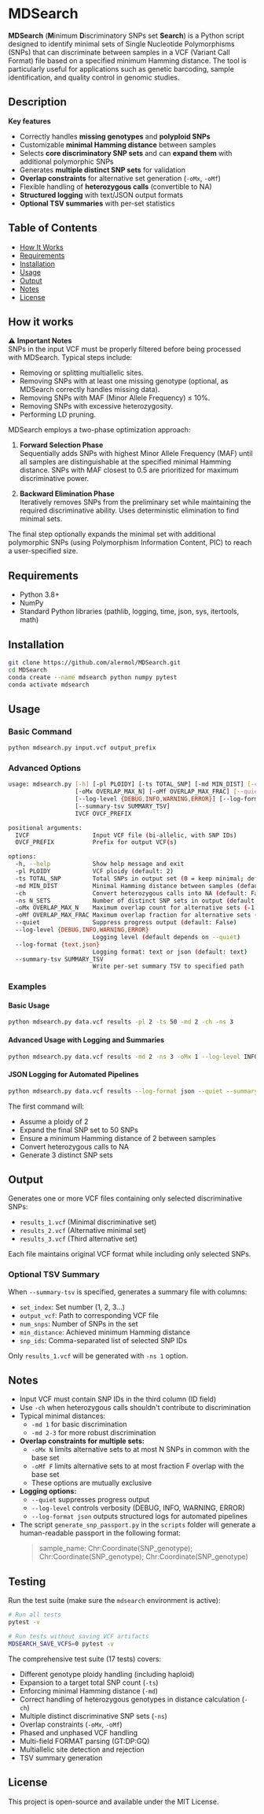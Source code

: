 # **MDSearch**

**MDSearch** (**M**inimum **D**iscriminatory SNPs set **Search**) is a Python script designed to identify minimal sets of Single Nucleotide Polymorphisms (SNPs) that can discriminate between samples in a VCF (Variant Call Format) file based on a specified minimum Hamming distance. The tool is particularly useful for applications such as genetic barcoding, sample identification, and quality control in genomic studies.

## Description
**Key features**
* Correctly handles **missing genotypes** and **polyploid SNPs**
* Customizable **minimal Hamming distance** between samples
* Selects **core discriminatory SNP sets** and can **expand them** with additional polymorphic SNPs
* Generates **multiple distinct SNP sets** for validation
* **Overlap constraints** for alternative set generation (`-oMx`, `-oMf`)
* Flexible handling of **heterozygous calls** (convertible to NA)
* **Structured logging** with text/JSON output formats
* **Optional TSV summaries** with per-set statistics


## Table of Contents
- [How It Works](#how-it-works)
- [Requirements](#requirements)
- [Installation](#installation)
- [Usage](#usage)
- [Output](#output)
- [Notes](#notes)
- [License](#license)


## How it works

⚠️ **Important Notes**    
SNPs in the input VCF must be properly filtered before being processed with MDSearch. Typical steps include:
- Removing or splitting multiallelic sites.
- Removing SNPs with at least one missing genotype (optional, as MDSearch correctly handles missing data).
- Removing SNPs with MAF (Minor Allele Frequency) ≤ 10%.
- Removing SNPs with excessive heterozygosity.
- Performing LD pruning.

MDSearch employs a two-phase optimization approach:

1. **Forward Selection Phase**  
   Sequentially adds SNPs with highest Minor Allele Frequency (MAF) until all samples are distinguishable at the specified minimal Hamming distance. SNPs with MAF closest to 0.5 are prioritized for maximum discriminative power.

2. **Backward Elimination Phase**  
   Iteratively removes SNPs from the preliminary set while maintaining the required discriminative ability. Uses deterministic elimination to find minimal sets.

The final step optionally expands the minimal set with additional polymorphic SNPs (using Polymorphism Information Content, PIC) to reach a user-specified size.


## Requirements
- Python 3.8+
- NumPy
- Standard Python libraries (pathlib, logging, time, json, sys, itertools, math)


## Installation
```bash
git clone https://github.com/alermol/MDSearch.git
cd MDSearch
conda create --name mdsearch python numpy pytest
conda activate mdsearch
```

## Usage
### Basic Command
```bash
python mdsearch.py input.vcf output_prefix
```

### Advanced Options
```bash
usage: mdsearch.py [-h] [-pl PLOIDY] [-ts TOTAL_SNP] [-md MIN_DIST] [-ch] [-ns N_SETS]
                   [-oMx OVERLAP_MAX_N] [-oMf OVERLAP_MAX_FRAC] [--quiet]
                   [--log-level {DEBUG,INFO,WARNING,ERROR}] [--log-format {text,json}]
                   [--summary-tsv SUMMARY_TSV]
                   IVCF OVCF_PREFIX

positional arguments:
  IVCF                  Input VCF file (bi-allelic, with SNP IDs)
  OVCF_PREFIX           Prefix for output VCF(s)

options:
  -h, --help            Show help message and exit
  -pl PLOIDY            VCF ploidy (default: 2)
  -ts TOTAL_SNP         Total SNPs in output set (0 = keep minimal; default: 0)
  -md MIN_DIST          Minimal Hamming distance between samples (default: 1)
  -ch                   Convert heterozygous calls into NA (default: False)
  -ns N_SETS            Number of distinct SNP sets in output (default: 1)
  -oMx OVERLAP_MAX_N    Maximum overlap count for alternative sets (-1 = unlimited)
  -oMf OVERLAP_MAX_FRAC Maximum overlap fraction for alternative sets (-1 = unlimited)
  --quiet               Suppress progress output (default: False)
  --log-level {DEBUG,INFO,WARNING,ERROR}
                        Logging level (default depends on --quiet)
  --log-format {text,json}
                        Logging format: text or json (default: text)
  --summary-tsv SUMMARY_TSV
                        Write per-set summary TSV to specified path
```

### Examples

#### Basic Usage
```bash
python mdsearch.py data.vcf results -pl 2 -ts 50 -md 2 -ch -ns 3
```

#### Advanced Usage with Logging and Summaries
```bash
python mdsearch.py data.vcf results -md 2 -ns 3 -oMx 1 --log-level INFO --summary-tsv results_summary.tsv
```

#### JSON Logging for Automated Pipelines
```bash
python mdsearch.py data.vcf results --log-format json --quiet --summary-tsv results.tsv
```

The first command will:
- Assume a ploidy of 2
- Expand the final SNP set to 50 SNPs
- Ensure a minimum Hamming distance of 2 between samples
- Convert heterozygous calls to NA
- Generate 3 distinct SNP sets

## Output
Generates one or more VCF files containing only selected discriminative SNPs:
- `results_1.vcf` (Minimal discriminative set)
- `results_2.vcf` (Alternative minimal set)
- `results_3.vcf` (Third alternative set)

Each file maintains original VCF format while including only selected SNPs.

### Optional TSV Summary
When `--summary-tsv` is specified, generates a summary file with columns:
- `set_index`: Set number (1, 2, 3...)
- `output_vcf`: Path to corresponding VCF file
- `num_snps`: Number of SNPs in the set
- `min_distance`: Achieved minimum Hamming distance
- `snp_ids`: Comma-separated list of selected SNP IDs

Only `results_1.vcf` will be generated with `-ns 1` option.

## Notes
- Input VCF must contain SNP IDs in the third column (ID field)
- Use `-ch` when heterozygous calls shouldn't contribute to discrimination
- Typical minimal distances:
  - `-md 1` for basic discrimination
  - `-md 2-3` for more robust discrimination
- **Overlap constraints for multiple sets:**
  - `-oMx N` limits alternative sets to at most N SNPs in common with the base set
  - `-oMf F` limits alternative sets to at most fraction F overlap with the base set
  - These options are mutually exclusive
- **Logging options:**
  - `--quiet` suppresses progress output
  - `--log-level` controls verbosity (DEBUG, INFO, WARNING, ERROR)
  - `--log-format json` outputs structured logs for automated pipelines
- The script `generate_snp_passport.py` in the `scripts` folder will generate a human-readable passport in the following format:
  > sample_name: Chr:Coordinate(SNP_genotype); Chr:Coordinate(SNP_genotype); Chr:Coordinate(SNP_genotype)

## Testing
Run the test suite (make sure the `mdsearch` environment is active):
```bash
# Run all tests
pytest -v

# Run tests without saving VCF artifacts  
MDSEARCH_SAVE_VCFS=0 pytest -v
```

The comprehensive test suite (17 tests) covers:
- Different genotype ploidy handling (including haploid)
- Expansion to a target total SNP count (`-ts`)
- Enforcing minimal Hamming distance (`-md`)
- Correct handling of heterozygous genotypes in distance calculation (`-ch`)
- Multiple distinct discriminative SNP sets (`-ns`)
- Overlap constraints (`-oMx`, `-oMf`)
- Phased and unphased VCF handling
- Multi-field FORMAT parsing (GT:DP:GQ)
- Multiallelic site detection and rejection
- TSV summary generation

## License
This project is open-source and available under the MIT License.

